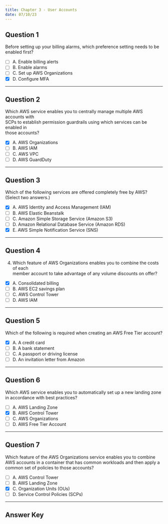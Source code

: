```yaml
---
title: Chapter 3 - User Accounts
date: 07/10/23
---
```


## Question 1

Before setting up your billing alarms, which preference setting needs to be  
enabled first?

* [ ] A. Enable billing alerts
* [ ] B. Enable alarms
* [ ] C. Set up AWS Organizations
* [x] D. Configure MFA

---

## Question 2

Which AWS service enables you to centrally manage multiple AWS accounts with  
SCPs to establish permission guardrails using which services can be enabled in  
those accounts?

* [x] A. AWS Organizations
* [ ] B. AWS IAM
* [ ] C. AWS VPC
* [ ] D. AWS GuardDuty

---

## Question 3

Which of the following services are offered completely free by AWS?  
(Select two answers.)

* [x] A. AWS Identity and Access Management (IAM)
* [ ] B. AWS Elastic Beanstalk
* [ ] C. Amazon Simple Storage Service (Amazon S3)
* [ ] D. Amazon Relational Database Service (Amazon RDS)
* [x] E. AWS Simple Notification Service (SNS)

---

## Question 4

4. Which feature of AWS Organizations enables you to combine the costs of each  
   member account to take advantage of any volume discounts on offer?

* [x] A. Consolidated billing
* [ ] B. AWS EC2 savings plan
* [ ] C. AWS Control Tower
* [ ] D. AWS IAM

---

## Question 5

Which of the following is required when creating an AWS Free Tier account?

* [x] A. A credit card
* [ ] B. A bank statement
* [ ] C. A passport or driving license
* [ ] D. An invitation letter from Amazon

---

## Question 6

Which AWS service enables you to automatically set up a new landing zone in accordance with best practices?

* [ ] A. AWS Landing Zone
* [x] B. AWS Control Tower
* [ ] C. AWS Organizations
* [ ] D. AWS Free Tier Account

---

## Question 7

Which feature of the AWS Organizations service enables you to combine AWS accounts in a container that has common workloads and then apply a common set of policies to those accounts?

* [ ] A. AWS Control Tower
* [ ] B. AWS Landing Zone
* [x] C. Organization Units (OUs)
* [ ] D. Service Control Policies (SCPs)

---

## Answer Key
